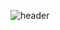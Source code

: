 ![header](https://capsule-render.vercel.app/api?type=waving&color=timeGradient&height=300&section=header&text=🍳%20Welcome%20to%20visit%20Mochelin%20Server%20👋&fontSize=45)
